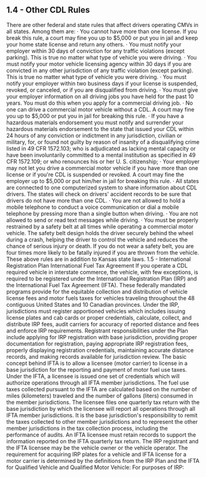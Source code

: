 ## 1.4 - Other CDL Rules
There are other federal and state rules that affect drivers operating CMVs in all states. Among them are:
· You cannot have more than one license. If you break this rule, a court may fine you up to $5,000 or put you in jail and keep your home state license and return any others.
· You must notify your employer within 30 days of conviction for any traffic violations (except parking). This is true no matter what type of vehicle you were driving.
· You must notify your motor vehicle licensing agency within 30 days if you are convicted in any other jurisdiction of any traffic violation (except parking). This is true no matter what type of vehicle you were driving.
· You must notify your employer within two business days if your license is suspended, revoked, or canceled, or if you are disqualified from driving.
· You must give your employer information on all driving jobs you have held for the past 10 years. You must do this when you apply for a commercial driving job.
· No one can drive a commercial motor vehicle without a CDL. A court may fine you up to $5,000 or put you in jail for breaking this rule.
· If you have a hazardous materials endorsement you must notify and surrender your hazardous materials endorsement to the state that issued your CDL within 24 hours of any conviction or indictment in any jurisdiction, civilian or military, for, or found not guilty by reason of insanity of a disqualifying crime listed in 49 CFR 1572.103; who is adjudicated as lacking mental capacity or have been involuntarily committed to a mental institution as specified in 49 CFR 1572.109; or who renounces his or her U. S. citizenship;
· Your employer may not let you drive a commercial motor vehicle if you have more than one license or if you're CDL is suspended or revoked. A court may fine the employer up to $5,000 or put him/her in jail for breaking this rule.
· All states are connected to one computerized system to share information about CDL drivers. The states will check on drivers' accident records to be sure that drivers do not have more than one CDL.
· You are not allowed to hold a mobile telephone to conduct a voice communication or dial a mobile telephone by pressing more than a single button when driving.
· You are not allowed to send or read text messages while driving.
· You must be properly restrained by a safety belt at all times while operating a commercial motor vehicle. The safety belt design holds the driver securely behind the wheel during a crash, helping the driver to control the vehicle and reduces the chance of serious injury or death. If you do not wear a safety belt, you are four times more likely to be fatally injured if you are thrown from the vehicle.
These above rules are in addition to Kansas state laws.
1.5 - International Registration Plan International Fuel Tax Agreement
If you operate a CDL required vehicle in interstate commerce, the vehicle, with few exceptions, is required to be registered under the International Registration Plan (IRP) and the International Fuel Tax Agreement (IFTA). These federally mandated programs provide for the equitable collection and distribution of vehicle license fees and motor fuels taxes for vehicles traveling throughout the 48 contiguous United States and 10 Canadian provinces.
Under the IRP, jurisdictions must register apportioned vehicles which includes issuing license plates and cab cards or proper credentials, calculate, collect, and distribute IRP fees, audit carriers for accuracy of reported distance and fees and enforce IRP requirements.
Registrant responsibilities under the Plan include applying for IRP registration with base jurisdiction, providing proper documentation for registration, paying appropriate IRP registration fees, properly displaying registration credentials, maintaining accurate distance records, and making records available for jurisdiction review.
The basic concept behind IFTA is to allow a licensee (motor carrier) to license in a base jurisdiction for the reporting and payment of motor fuel use taxes.
Under the IFTA, a licensee is issued one set of credentials which will authorize operations through all IFTA member jurisdictions. The fuel use taxes collected pursuant to the IFTA are calculated based on the number of miles (kilometers) traveled and the number of gallons (liters) consumed in the member jurisdictions. The licensee files one quarterly tax return with the base jurisdiction by which the licensee will report all operations through all IFTA member jurisdictions.
It is the base jurisdiction's responsibility to remit the taxes collected to other member jurisdictions and to represent the other member jurisdictions in the tax collection process, including the performance of audits.
An IFTA licensee must retain records to support the information reported on the IFTA quarterly tax return. The IRP registrant and the IFTA licensee may be the vehicle owner or the vehicle operator. The requirement for acquiring IRP plates for a vehicle and IFTA license for a motor carrier is determined by the definitions from the IRP Plan and the IFTA for Qualified Vehicle and Qualified Motor Vehicle:
For purposes of IRP: